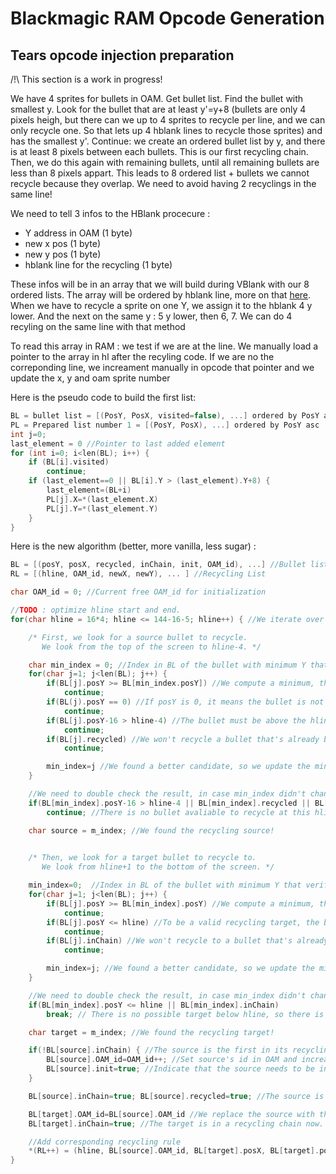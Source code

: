 # Blackmagic RAM Opcode Generation

## Tears opcode injection preparation

/!\ This section is a work in progress!

We have 4 sprites for bullets in OAM. 
Get bullet list. Find the bullet with smallest y.
Look for the bullet that are at least y'=y+8 (bullets are only 4 pixels heigh, but there can we up to 4 sprites to recycle per line, and we can only recycle one. So that lets up 4 hblank lines to recycle those sprites) and has the smallest y'.
Continue: we create an ordered bullet list by y, and there is at least 8 pixels between each bullets. This is our first recycling chain.
Then, we do this again with remaining bullets, until all remaining bullets are less than 8 pixels appart.
This leads to 8 ordered list + bullets we cannot recycle because they overlap. 
We need to avoid having 2 recyclings in the same line!

We need to tell 3 infos to the HBlank procecure :
- Y address in OAM  (1 byte)
- new x pos (1 byte)
- new y pos (1 byte)
- hblank line for the recycling (1 byte)

These infos will be in an array that we will build during VBlank with our 8 ordered lists.
The array will be ordered by hblank line, more on that [here](blackmagic.init.doc.md).
When we have to recycle a sprite on one Y, we assign it to the hblank 4 y lower. And the next on the same y : 5 y lower, then 6, 7. We can do 4 recyling on the same line with that method

To read this array in RAM : we test if we are at the line. We manually load a pointer to the array in hl after the recyling code. If we are no the correponding line, we increament manually in opcode that pointer and we update the x, y and oam sprite number 

Here is the pseudo code to build the first list:
~~~C
BL = bullet list = [(PosY, PosX, visited=false), ...] ordered by PosY asc
PL = Prepared list number 1 = [(PosY, PosX), ...] ordered by PosY asc
int j=0;
last_element = 0 //Pointer to last added element
for (int i=0; i<len(BL); i++) {
	if (BL[i].visited)
		continue;
	if (last_element==0 || BL[i].Y > (last_element).Y+8) {
		last_element=(BL+i)
		PL[j].X=*(last_element.X)
		PL[j].Y=*(last_element.Y)
	}
}
~~~

Here is the new algorithm (better, more vanilla, less sugar) :
~~~C
BL = [(posY, posX, recycled, inChain, init, OAM_id), ...] //Bullet list
RL = [(hline, OAM_id, newX, newY), ... ] //Recycling List

char OAM_id = 0; //Current free OAM_id for initialization

//TODO : optimize hline start and end. 
for(char hline = 16*4; hline <= 144-16-5; hline++) { //We iterate over all screen lines, and look what sprite to recycle at each line

	/* First, we look for a source bullet to recycle.
	   We look from the top of the screen to hline-4. */  

	char min_index = 0; //Index in BL of the bullet with minimum Y that verifies the following conditions:  
	for(char j=1; j<len(BL); j++) {
		if(BL[j].posY >= BL[min_index.posY]) //We compute a minimum, this tests if posY is lower than what we currently found
			continue;
		if(BL(j).posY == 0) //If posY is 0, it means the bullet is not used (out of screen)
			continue;
		if(BL[j].posY-16 > hline-4) //The bullet must be above the hline-4 to be able to start recycling it. The +16 offset is due to GB screen offset. 
			continue;
		if(BL[j].recycled) //We won't recycle a bullet that's already been recycled, it doesn't make sense. (Reminder: we're building a chain) 
			continue;  

		min_index=j //We found a better candidate, so we update the min index
	}  

	//We need to double check the result, in case min_index didn't change from default value (0)
	if(BL[min_index].posY-16 > hline-4 || BL[min_index].recycled || BL[min_index].posY == 0)
		continue; //There is no bullet avaliable to recycle at this hline  

	char source = m_index; //We found the recycling source! 

	
	/* Then, we look for a target bullet to recycle to. 
	   We look from hline+1 to the bottom of the screen. */

	min_index=0;  //Index in BL of the bullet with minimum Y that verifies those new conditions: 
	for(char j=1; j<len(BL); j++) {
		if(BL[j].posY >= BL[min_index].posY) //We compute a minimum, this tests if posY is lower than what we currently found
			continue;
		if(BL[j].posY <= hline) //To be a valid recycling target, the bullet must be after hline
			continue;
		if(BL[j].inChain) //We won't recycle to a bullet that's already in a chain, so that's already being taken care of
			continue;  

		min_index=j; //We found a better candidate, so we update the min index
	}

	//We need to double check the result, in case min_index didn't change from the default value (0)
	if(BL[min_index].posY <= hline || BL[min_index].inChain)
		break; // There is no possible target below hline, so there is no more recycling needed/possible. 

	char target = m_index; //We found the recycling target!

	if(!BL[source].inChain) { //The source is the first in its recycling chain, so we need to manually add it to OAM in VBlank, so we choose an id
		BL[source].OAM_id=OAM_id++; //Set source's id in OAM and increase the current id
		BL[source].init=true; //Indicate that the source needs to be initialized manually into OAM in VBlank
	}  

	BL[source].inChain=true; BL[source].recycled=true; //The source is now already recycled, and so is in a chain

	BL[target].OAM_id=BL[source].OAM_id //We replace the source with the target, so the target takes the id of the source
	BL[target].inChain=true; //The target is in a recycling chain now.

	//Add corresponding recycling rule
	*(RL++) = (hline, BL[source].OAM_id, BL[target].posX, BL[target].posY); //During hline, the source bullet's position will be set to the target bullet position
}
~~~
